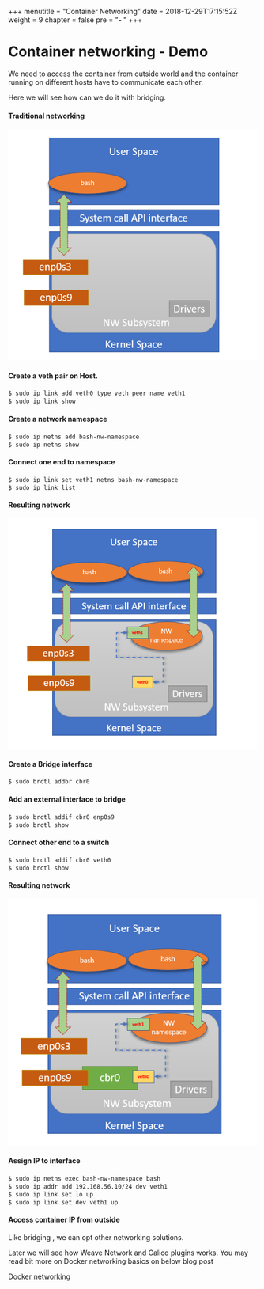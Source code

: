 +++
menutitle = "Container Networking"
date = 2018-12-29T17:15:52Z
weight = 9
chapter = false
pre = "<b>- </b>"
+++

# Container networking - Demo

We need to access the container from outside world and the container running on different hosts have to communicate each other.

Here we will see how can we do it with bridging.

#### Traditional networking
![Network](nw-traditional.png?classes=shadow)

#### Create a veth pair on Host.
```shell
$ sudo ip link add veth0 type veth peer name veth1
$ sudo ip link show
```

#### Create a network namespace
```shell
$ sudo ip netns add bash-nw-namespace
$ sudo ip netns show
```

#### Connect one end to namespace
```shell
$ sudo ip link set veth1 netns bash-nw-namespace
$ sudo ip link list
```

#### Resulting network
![Network](nw-namespace.png?classes=shadow)

#### Create a Bridge interface
```shell
$ sudo brctl addbr cbr0
```

#### Add an external interface to bridge
```shell
$ sudo brctl addif cbr0 enp0s9
$ sudo brctl show
```

#### Connect other end to a switch
```shell
$ sudo brctl addif cbr0 veth0
$ sudo brctl show
```

#### Resulting network
![Network](nw-namespace-with-bridge.png?classes=shadow)

#### Assign IP to interface
```shell
$ sudo ip netns exec bash-nw-namespace bash
$ sudo ip addr add 192.168.56.10/24 dev veth1
$ sudo ip link set lo up
$ sudo ip link set dev veth1 up
```

#### Access container IP from outside

Like bridging , we can opt other networking solutions.

Later we will see how Weave Network and Calico plugins works.
You may read bit more on Docker networking basics on below blog post

[Docker networking](https://blog.docker.com/2016/12/understanding-docker-networking-drivers-use-cases/)
